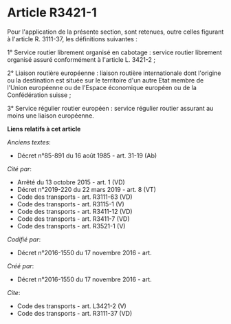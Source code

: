 # Article R3421-1

Pour l'application de la présente section, sont retenues, outre celles figurant à l'article R. 3111-37, les définitions
suivantes : 

1° Service routier librement organisé en cabotage : service routier librement organisé assuré conformément à l'article L.
3421-2 ; 

2° Liaison routière européenne : liaison routière internationale dont l'origine ou la destination est située sur le
territoire d'un autre Etat membre de l'Union européenne ou de l'Espace économique européen ou de la Confédération suisse ; 

3° Service régulier routier européen : service régulier routier assurant au moins une liaison européenne.

**Liens relatifs à cet article**

_Anciens textes_:

  - Décret n°85-891 du 16 août 1985 - art. 31-19 (Ab)

_Cité par_:

  - Arrêté du 13 octobre 2015 - art. 1 (VD)
  - Décret n°2019-220 du 22 mars 2019 - art. 8 (VT)
  - Code des transports - art. R3111-63 (VD)
  - Code des transports - art. R3115-1  (V)
  - Code des transports - art. R3411-12 (VD)
  - Code des transports - art. R3411-7 (VD)
  - Code des transports - art. R3521-1 (V)

_Codifié par_:

  - Décret n°2016-1550 du 17 novembre 2016 - art.

_Créé par_:

  - Décret n°2016-1550 du 17 novembre 2016 - art.

_Cite_:

  - Code des transports - art. L3421-2 (V)
  - Code des transports - art. R3111-37 (VD)
